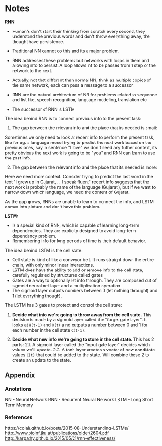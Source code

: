 # Notes

**RNN:**

* Human's don't start their thinking from scratch every second, they understand the previous words and don't throw everything away, the thought have persistence.

* Traditional NN cannot do this and its a major problem.

* RNN addresses these problems but networks with loops in them and allowing info to persist. A loop allows inf to be passed from 1 step of the network to the next.

* Actually, not that different than normal NN, think as multiple copies of the same network, each can pass a message to a successor.

* RNN are the natural architecture of NN for problems related to sequence and list like, speech recognition, language modeling, translation etc.

* The successor of RNN is LSTM

The idea behind RNN is to connect previous info to the present task:

1. The gap between the relevant info and the place that its needed is small:

Sometimes we only need to look at recent info to perform the present task, like for eg. a language model trying to predict the next work based on the previous ones, say in sentence "I love" we don't need any futher context, its pretty obvious the next work is going to be "you" and RNN can learn to use the past info.

2. The gap between the relevant info and the place that its needed is more:

Here we need more context. Consider trying to predict the last word in the text "I grew up in Gujarat, ... I speak fluent" recent info suggests that the next work is probably the name of the language (Gujarati), but if we want to narrow down which language, we need the content of Gujarat.

As the gap grows, RNNs are unable to learn to connect the info, and LSTM comes into picture and don't have this problem.

**LSTM:**

* Is a special kind of RNN, which is capable of learning long-term dependencies. They are explicity designed to avoid long-term dependency problem.
* Remembering info for long periods of time is their default behavior.

The idea behind LSTM is the cell state:

* Cell state is kind of like a conveyor belt. It runs straight down the entire chain, with only minor linear interactions.
* LSTM does have the ability to add or remove info to the cell state, carefully regulated by structures called gates.
* Gates are a way to optionally let info through. They are composed out of sigmoid neural net layer and a multiplication operation.
* The sigmoid layer outputs numbers between 0 (let nothing throught) and 1 (let everything though).

The LSTM has 3 gates to protect and control the cell state:

1. **Decide what info we're going to throw away from the cell state.** This decision is made by a sigmoid layer called the "forget gate layer". It looks at `H(t-1)` and `X(t)` a nd outputs a number between 0 and 1 for each number in the cell state `C(t-1)`.

2. **Decide what new info we're going to store in the cell state.** This has 2 parts:
    2.1. A sigmoid layer called the "input gate layer" decides which values we'll update.
    2.2. A tanh layer creates a vector of new candidate values `C(t)` that could be added to the state.
   Will combine these 2 to create an update to the state.


## Appendix

### Anotations

NN - Neural Network
RNN - Recurrent Neural Network
LSTM - Long Short Term Memory

### References

https://colah.github.io/posts/2015-08-Understanding-LSTMs/
http://www.bioinf.jku.at/publications/older/2604.pdf
http://karpathy.github.io/2015/05/21/rnn-effectiveness/

